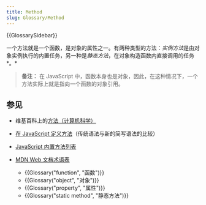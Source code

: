 ```yaml
---
title: Method
slug: Glossary/Method
---
```


{{GlossarySidebar}}

一个方法就是一个函数，是对象的属性之一。有两种类型的方法：*实例方法*是由对象实例执行的内置任务，另一种是*静态方法*，在对象构造函数内直接调用的任务*。*

> **备注：** 在 JavaScript 中，函数本身也是对象，因此，在这种情况下，一个方法实际上就是指向一个函数的对象引用。

## 参见

- 维基百科上的[方法（计算机科学）](<https://zh.wikipedia.org/wiki/方法_(電腦科學)>)
- [在 JavaScript 定义方法](/zh-CN/docs/Web/JavaScript/Reference/Functions/Method_definitions)（传统语法与新的简写语法的比较）
- [JavaScript 内置方法列表](/zh-CN/docs/Web/JavaScript/Reference)
- [MDN Web 文档术语表](/zh-CN/docs/Glossary)

  - {{Glossary("function", "函数")}}
  - {{Glossary("object", "对象")}}
  - {{Glossary("property", "属性")}}
  - {{Glossary("static method", "静态方法")}}
